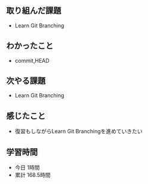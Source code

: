 ## 取り組んだ課題
- Learn Git Branching
## わかったこと
- commit,HEAD
## 次やる課題
- Learn Git Branching
## 感じたこと
- 復習もしながらLearn Git Branchingを進めていきたい
## 学習時間
- 今日 1時間
- 累計 168.5時間

